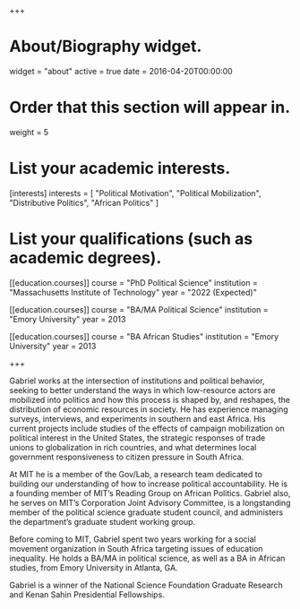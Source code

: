 +++
# About/Biography widget.
widget = "about"
active = true
date = 2016-04-20T00:00:00

# Order that this section will appear in.
weight = 5

# List your academic interests.
[interests]
  interests = [
    "Political Motivation",
    "Political Mobilization",
    "Distributive Politics",
    "African Politics"
  ]

# List your qualifications (such as academic degrees).
[[education.courses]]
  course = "PhD Political Science"
  institution = "Massachusetts Institute of Technology"
  year = "2022 (Expected)"

[[education.courses]]
  course = "BA/MA Political Science"
  institution = "Emory University"
  year = 2013

[[education.courses]]
  course = "BA African Studies"
  institution = "Emory University"
  year = 2013

+++

Gabriel works at the intersection of institutions and political behavior, seeking to better understand the ways in which low-resource actors are mobilized into politics and how this process is shaped by, and reshapes, the distribution of economic resources in society. He has experience managing surveys, interviews, and experiments in southern and east Africa. His current projects include studies of the effects of campaign mobilization on political interest in the United States, the strategic responses of trade unions to globalization in rich countries, and what determines local government responsiveness to citizen pressure in South Africa.

At MIT he is a member of the Gov/Lab, a research team dedicated to building our understanding of how to increase political accountability. He is a founding member of MIT’s Reading Group on African Politics. Gabriel also, he serves on MIT’s Corporation Joint Advisory Committee, is a longstanding member of the political science graduate student council, and administers the department’s graduate student working group.

Before coming to MIT, Gabriel spent two years working for a social movement organization in South Africa targeting issues of education inequality. He holds a BA/MA in political science, as well as a BA in African studies, from Emory University in Atlanta, GA.

Gabriel is a winner of the National Science Foundation Graduate Research and Kenan Sahin Presidential Fellowships.
